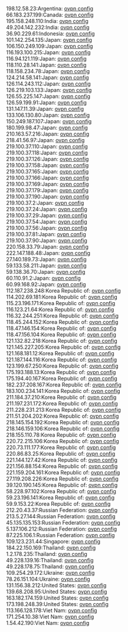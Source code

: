 198.12.58.23:Argentina: [ovpn config](vpn/198_12_58_23.ovpn)  
66.183.237.199:Canada: [ovpn config](vpn/66_183_237_199.ovpn)  
195.158.248.110:India: [ovpn config](vpn/195_158_248_110.ovpn)  
49.204.142.232:India: [ovpn config](vpn/49_204_142_232.ovpn)  
36.90.229.61:Indonesia: [ovpn config](vpn/36_90_229_61.ovpn)  
101.142.254.135:Japan: [ovpn config](vpn/101_142_254_135.ovpn)  
106.150.249.109:Japan: [ovpn config](vpn/106_150_249_109.ovpn)  
116.193.100.215:Japan: [ovpn config](vpn/116_193_100_215.ovpn)  
116.94.121.119:Japan: [ovpn config](vpn/116_94_121_119.ovpn)  
118.110.28.141:Japan: [ovpn config](vpn/118_110_28_141.ovpn)  
118.158.234.78:Japan: [ovpn config](vpn/118_158_234_78.ovpn)  
124.214.58.141:Japan: [ovpn config](vpn/124_214_58_141.ovpn)  
126.114.243.112:Japan: [ovpn config](vpn/126_114_243_112.ovpn)  
126.219.103.133:Japan: [ovpn config](vpn/126_219_103_133.ovpn)  
126.55.225.147:Japan: [ovpn config](vpn/126_55_225_147.ovpn)  
126.59.199.91:Japan: [ovpn config](vpn/126_59_199_91.ovpn)  
131.147.11.39:Japan: [ovpn config](vpn/131_147_11_39.ovpn)  
133.106.130.80:Japan: [ovpn config](vpn/133_106_130_80.ovpn)  
150.249.187.107:Japan: [ovpn config](vpn/150_249_187_107.ovpn)  
180.199.98.47:Japan: [ovpn config](vpn/180_199_98_47.ovpn)  
210.163.57.216:Japan: [ovpn config](vpn/210_163_57_216.ovpn)  
218.41.56.97:Japan: [ovpn config](vpn/218_41_56_97.ovpn)  
219.100.37.110:Japan: [ovpn config](vpn/219_100_37_110.ovpn)  
219.100.37.118:Japan: [ovpn config](vpn/219_100_37_118.ovpn)  
219.100.37.126:Japan: [ovpn config](vpn/219_100_37_126.ovpn)  
219.100.37.158:Japan: [ovpn config](vpn/219_100_37_158.ovpn)  
219.100.37.165:Japan: [ovpn config](vpn/219_100_37_165.ovpn)  
219.100.37.166:Japan: [ovpn config](vpn/219_100_37_166.ovpn)  
219.100.37.169:Japan: [ovpn config](vpn/219_100_37_169.ovpn)  
219.100.37.179:Japan: [ovpn config](vpn/219_100_37_179.ovpn)  
219.100.37.190:Japan: [ovpn config](vpn/219_100_37_190.ovpn)  
219.100.37.2:Japan: [ovpn config](vpn/219_100_37_2.ovpn)  
219.100.37.24:Japan: [ovpn config](vpn/219_100_37_24.ovpn)  
219.100.37.29:Japan: [ovpn config](vpn/219_100_37_29.ovpn)  
219.100.37.54:Japan: [ovpn config](vpn/219_100_37_54.ovpn)  
219.100.37.56:Japan: [ovpn config](vpn/219_100_37_56.ovpn)  
219.100.37.81:Japan: [ovpn config](vpn/219_100_37_81.ovpn)  
219.100.37.90:Japan: [ovpn config](vpn/219_100_37_90.ovpn)  
220.158.33.79:Japan: [ovpn config](vpn/220_158_33_79.ovpn)  
222.147.188.48:Japan: [ovpn config](vpn/222_147_188_48.ovpn)  
27.140.189.73:Japan: [ovpn config](vpn/27_140_189_73.ovpn)  
59.133.58.211:Japan: [ovpn config](vpn/59_133_58_211.ovpn)  
59.138.36.70:Japan: [ovpn config](vpn/59_138_36_70.ovpn)  
60.110.91.2:Japan: [ovpn config](vpn/60_110_91_2.ovpn)  
60.99.168.92:Japan: [ovpn config](vpn/60_99_168_92.ovpn)  
112.187.238.248:Korea Republic of: [ovpn config](vpn/112_187_238_248.ovpn)  
114.202.69.181:Korea Republic of: [ovpn config](vpn/114_202_69_181.ovpn)  
115.23.196.171:Korea Republic of: [ovpn config](vpn/115_23_196_171.ovpn)  
116.123.21.64:Korea Republic of: [ovpn config](vpn/116_123_21_64.ovpn)  
116.32.244.251:Korea Republic of: [ovpn config](vpn/116_32_244_251.ovpn)  
118.45.244.152:Korea Republic of: [ovpn config](vpn/118_45_244_152.ovpn)  
118.47.146.154:Korea Republic of: [ovpn config](vpn/118_47_146_154.ovpn)  
118.47.156.104:Korea Republic of: [ovpn config](vpn/118_47_156_104.ovpn)  
121.132.82.218:Korea Republic of: [ovpn config](vpn/121_132_82_218.ovpn)  
121.145.227.205:Korea Republic of: [ovpn config](vpn/121_145_227_205.ovpn)  
121.168.181.12:Korea Republic of: [ovpn config](vpn/121_168_181_12.ovpn)  
121.187.144.116:Korea Republic of: [ovpn config](vpn/121_187_144_116.ovpn)  
123.199.67.250:Korea Republic of: [ovpn config](vpn/123_199_67_250.ovpn)  
175.193.188.13:Korea Republic of: [ovpn config](vpn/175_193_188_13.ovpn)  
175.194.40.167:Korea Republic of: [ovpn config](vpn/175_194_40_167.ovpn)  
182.237.208.167:Korea Republic of: [ovpn config](vpn/182_237_208_167.ovpn)  
183.100.234.141:Korea Republic of: [ovpn config](vpn/183_100_234_141.ovpn)  
211.184.37.210:Korea Republic of: [ovpn config](vpn/211_184_37_210.ovpn)  
211.197.231.172:Korea Republic of: [ovpn config](vpn/211_197_231_172.ovpn)  
211.228.231.213:Korea Republic of: [ovpn config](vpn/211_228_231_213.ovpn)  
211.51.204.202:Korea Republic of: [ovpn config](vpn/211_51_204_202.ovpn)  
218.145.154.192:Korea Republic of: [ovpn config](vpn/218_145_154_192.ovpn)  
218.146.159.106:Korea Republic of: [ovpn config](vpn/218_146_159_106.ovpn)  
218.155.110.78:Korea Republic of: [ovpn config](vpn/218_155_110_78.ovpn)  
220.72.215.106:Korea Republic of: [ovpn config](vpn/220_72_215_106.ovpn)  
220.73.111.177:Korea Republic of: [ovpn config](vpn/220_73_111_177.ovpn)  
220.86.83.25:Korea Republic of: [ovpn config](vpn/220_86_83_25.ovpn)  
221.144.127.42:Korea Republic of: [ovpn config](vpn/221_144_127_42.ovpn)  
221.156.88.154:Korea Republic of: [ovpn config](vpn/221_156_88_154.ovpn)  
221.159.204.161:Korea Republic of: [ovpn config](vpn/221_159_204_161.ovpn)  
27.119.208.226:Korea Republic of: [ovpn config](vpn/27_119_208_226.ovpn)  
39.120.190.145:Korea Republic of: [ovpn config](vpn/39_120_190_145.ovpn)  
58.228.97.102:Korea Republic of: [ovpn config](vpn/58_228_97_102.ovpn)  
59.23.196.141:Korea Republic of: [ovpn config](vpn/59_23_196_141.ovpn)  
59.9.153.22:Korea Republic of: [ovpn config](vpn/59_9_153_22.ovpn)  
212.20.43.37:Russian Federation: [ovpn config](vpn/212_20_43_37.ovpn)  
213.5.27.144:Russian Federation: [ovpn config](vpn/213_5_27_144.ovpn)  
45.135.135.153:Russian Federation: [ovpn config](vpn/45_135_135_153.ovpn)  
5.137.106.212:Russian Federation: [ovpn config](vpn/5_137_106_212.ovpn)  
87.225.106.1:Russian Federation: [ovpn config](vpn/87_225_106_1.ovpn)  
109.123.231.44:Singapore: [ovpn config](vpn/109_123_231_44.ovpn)  
184.22.150.169:Thailand: [ovpn config](vpn/184_22_150_169.ovpn)  
1.2.178.235:Thailand: [ovpn config](vpn/1_2_178_235.ovpn)  
49.228.139.16:Thailand: [ovpn config](vpn/49_228_139_16.ovpn)  
49.228.178.75:Thailand: [ovpn config](vpn/49_228_178_75.ovpn)  
109.254.29.172:Ukraine: [ovpn config](vpn/109_254_29_172.ovpn)  
78.26.151.104:Ukraine: [ovpn config](vpn/78_26_151_104.ovpn)  
131.156.38.212:United States: [ovpn config](vpn/131_156_38_212.ovpn)  
139.68.208.95:United States: [ovpn config](vpn/139_68_208_95.ovpn)  
163.182.174.159:United States: [ovpn config](vpn/163_182_174_159.ovpn)  
173.198.248.39:United States: [ovpn config](vpn/173_198_248_39.ovpn)  
113.166.128.178:Viet Nam: [ovpn config](vpn/113_166_128_178.ovpn)  
171.254.10.38:Viet Nam: [ovpn config](vpn/171_254_10_38.ovpn)  
1.54.42.190:Viet Nam: [ovpn config](vpn/1_54_42_190.ovpn)  
